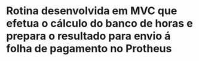 # Rotina desenvolvida em MVC que efetua o cálculo do banco de horas e prepara o resultado para envio á folha de pagamento no Protheus
